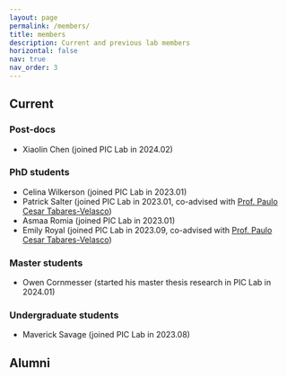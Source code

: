 ```yaml
---
layout: page
permalink: /members/
title: members
description: Current and previous lab members
horizontal: false
nav: true
nav_order: 3
---
```


## Current

### Post-docs
- Xiaolin Chen (joined PIC Lab in 2024.02)

### PhD students
- Celina Wilkerson (joined PIC Lab in 2023.01) 
- Patrick Salter (joined PIC Lab in 2023.01, co-advised with [Prof. Paulo Cesar Tabares-Velasco](https://mechanical.mines.edu/project/tabares-velasco-paulo-cesar/)) 
- Asmaa Romia (joined PIC Lab in 2023.01) 
- Emily Royal (joined PIC Lab in 2023.09, co-advised with [Prof. Paulo Cesar Tabares-Velasco](https://mechanical.mines.edu/project/tabares-velasco-paulo-cesar/))

### Master students
- Owen Cornmesser (started his master thesis research in PIC Lab in 2024.01)

### Undergraduate students
- Maverick Savage (joined PIC Lab in 2023.08)

## Alumni


